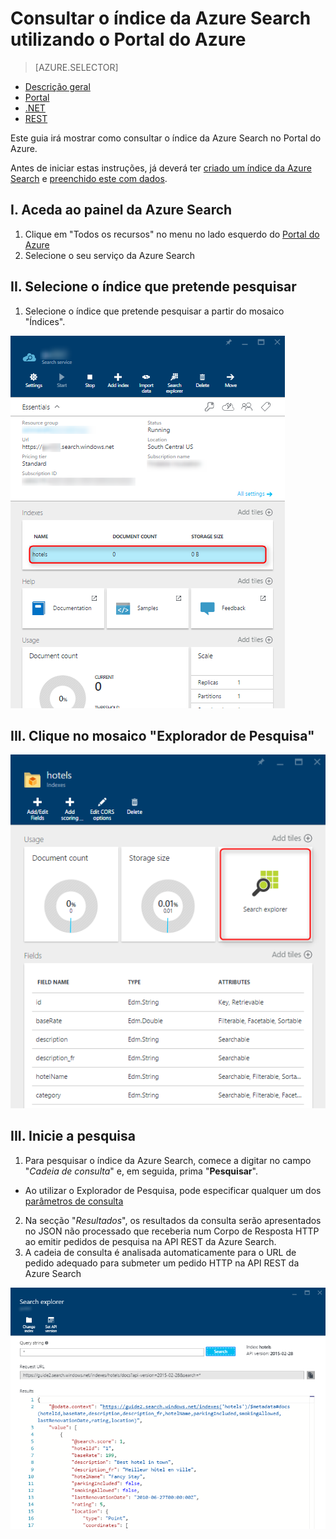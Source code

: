 <properties
    pageTitle="Consultar o Índice da Azure Search utilizando o Portal do Azure | Microsoft Azure | Serviço de pesquisa na nuvem alojada"
    description="Emita uma consulta de pesquisa no Explorador de Pesquisa do Portal do Azure."
    services="search"
    documentationCenter=""
    authors="ashmaka"
/>

<tags
    ms.service="search"
    ms.devlang="NA"
    ms.workload="search"
    ms.topic="get-started-article"
    ms.tgt_pltfrm="na"
    ms.date="05/31/2016"
    ms.author="ashmaka"
/>
# Consultar o índice da Azure Search utilizando o Portal do Azure
> [AZURE.SELECTOR]
- [Descrição geral](search-query-overview.md)
- [Portal](search-explorer.md)
- [.NET](search-query-dotnet.md)
- [REST](search-query-rest-api.md)

Este guia irá mostrar como consultar o índice da Azure Search no Portal do Azure.

Antes de iniciar estas instruções, já deverá ter [criado um índice da Azure Search](search-what-is-an-index.md) e [preenchido este com dados](search-what-is-data-import.md).

## I. Aceda ao painel da Azure Search
1. Clique em "Todos os recursos" no menu no lado esquerdo do [Portal do Azure](https://portal.azure.com/#blade/HubsExtension/BrowseResourceBlade/resourceType/Microsoft.Search%2FsearchServices)
2. Selecione o seu serviço da Azure Search

## II. Selecione o índice que pretende pesquisar
1. Selecione o índice que pretende pesquisar a partir do mosaico "Índices".

![](./media/search-explorer/pick-index.png)

## III. Clique no mosaico "Explorador de Pesquisa"
![](./media/search-explorer/search-explorer-tile.png)

## III. Inicie a pesquisa
1. Para pesquisar o índice da Azure Search, comece a digitar no campo "*Cadeia de consulta*" e, em seguida, prima "**Pesquisar**".
 * Ao utilizar o Explorador de Pesquisa, pode especificar qualquer um dos [parâmetros de consulta](https://msdn.microsoft.com/library/dn798927.aspx)

2. Na secção "*Resultados*", os resultados da consulta serão apresentados no JSON não processado que receberia num Corpo de Resposta HTTP ao emitir pedidos de pesquisa na API REST da Azure Search.
3. A cadeia de consulta é analisada automaticamente para o URL de pedido adequado para submeter um pedido HTTP na API REST da Azure Search

![](./media/search-explorer/search-bar.png)



<!--HONumber=Jun16_HO2-->


